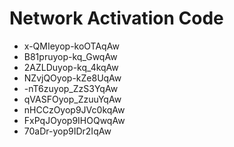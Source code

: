 # Network Activation Code
* x-QMIeyop-koOTAqAw
* B81pruyop-kq_GwqAw
* 2AZLDuyop-kq_4kqAw
* NZvjQOyop-kZe8UqAw
* -nT6zuyop_ZzS3YqAw
* qVASFOyop_ZzuuYqAw
* nHCCzOyop9JVc0kqAw
* FxPqJOyop9IHOQwqAw
* 70aDr-yop9IDr2IqAw